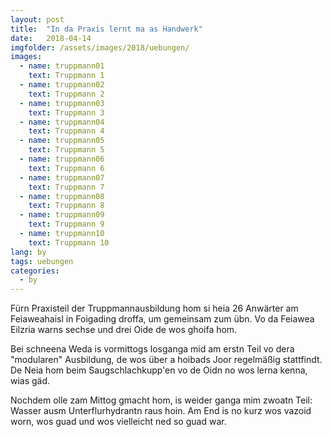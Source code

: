 ```yaml
---
layout: post
title:  "In da Praxis lernt ma as Handwerk"
date:   2018-04-14
imgfolder: /assets/images/2018/uebungen/
images:
  - name: truppmann01
    text: Truppmann 1
  - name: truppmann02
    text: Truppmann 2
  - name: truppmann03
    text: Truppmann 3
  - name: truppmann04
    text: Truppmann 4
  - name: truppmann05
    text: Truppmann 5
  - name: truppmann06
    text: Truppmann 6
  - name: truppmann07
    text: Truppmann 7
  - name: truppmann08
    text: Truppmann 8
  - name: truppmann09
    text: Truppmann 9
  - name: truppmann10
    text: Truppmann 10
lang: by
tags: uebungen
categories:
  - by
---
```

Fürn Praxisteil der Truppmannausbildung hom si heia 26 Anwärter am Feiaweahaisl in Foigading droffa, um gemeinsam zum übn. Vo da Feiawea Eilzria warns sechse und drei Oide de wos ghoifa hom.

Bei schneena Weda is vormittogs losganga mid am erstn Teil vo dera "modularen" Ausbildung, de wos über a hoibads Joor regelmäßig stattfindt. De Neia hom beim Saugschlachkupp'en vo de Oidn no wos lerna kenna, wias gäd.

Nochdem olle zam Mittog gmacht hom, is weider ganga mim zwoatn Teil: Wasser ausm Unterflurhydrantn raus hoin. Am End is no kurz wos vazoid worn, wos guad und wos vielleicht ned so guad war.
